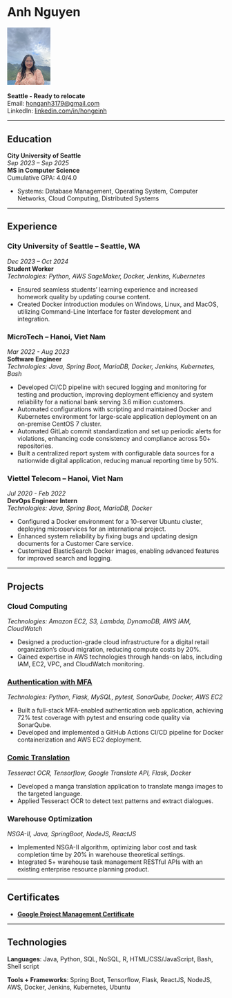 # Anh Nguyen
<img src="images/avatar.jpg" alt="avatar" style="width:100px; height:auto">  


**Seattle - Ready to relocate**  
Email: [honganh3179@gmail.com](mailto:honganh3179@gmail.com)  
LinkedIn: [linkedin.com/in/hongeinh](https://linkedin.com/in/hongeinh)  

---

## Education

**City University of Seattle**  
*Sep 2023 – Sep 2025*  
**MS in Computer Science**  
Cumulative GPA: 4.0/4.0  

- Systems: Database Management, Operating System, Computer Networks, Cloud Computing, Distributed Systems  

---

## Experience

### **City University of Seattle – Seattle, WA**  
*Dec 2023 – Oct 2024*  
**Student Worker**  
*Technologies: Python, AWS SageMaker, Docker, Jenkins, Kubernetes*  

- Ensured seamless students’ learning experience and increased homework quality by updating course content.  
- Created Docker introduction modules on Windows, Linux, and MacOS, utilizing Command-Line Interface for faster development and integration.  

### **MicroTech – Hanoi, Viet Nam**  
*Mar 2022 - Aug 2023*  
**Software Engineer**  
*Technologies: Java, Spring Boot, MariaDB, Docker, Jenkins, Kubernetes, Bash*  

- Developed CI/CD pipeline with secured logging and monitoring for testing and production, improving deployment efficiency and system reliability for a national bank serving 3.6 million customers.  
- Automated configurations with scripting and maintained Docker and Kubernetes environment for large-scale application deployment on an on-premise CentOS 7 cluster.  
- Automated GitLab commit standardization and set up periodic alerts for violations, enhancing code consistency and compliance across 50+ repositories.  
- Built a centralized report system with configurable data sources for a nationwide digital application, reducing manual reporting time by 50%.  

### **Viettel Telecom – Hanoi, Viet Nam**  
*Jul 2020 - Feb 2022*  
**DevOps Engineer Intern**  
*Technologies: Java, Spring Boot, MariaDB, Docker*  

- Configured a Docker environment for a 10-server Ubuntu cluster, deploying microservices for an international project.  
- Enhanced system reliability by fixing bugs and updating design documents for a Customer Care service.  
- Customized ElasticSearch Docker images, enabling advanced features for improved search and logging.  

---

## Projects

### **Cloud Computing**  
*Technologies: Amazon EC2, S3, Lambda, DynamoDB, AWS IAM, CloudWatch*  

- Designed a production-grade cloud infrastructure for a digital retail organization’s cloud migration, reducing compute costs by 20%.  
- Gained expertise in AWS technologies through hands-on labs, including IAM, EC2, VPC, and CloudWatch monitoring.  

### [**Authentication with MFA**  ](https://github.com/benbenbuhben/flask-mfa)
*Technologies: Python, Flask, MySQL, pytest, SonarQube, Docker, AWS EC2*  

- Built a full-stack MFA-enabled authentication web application, achieving 72% test coverage with pytest and ensuring code quality via SonarQube.  
- Developed and implemented a GitHub Actions CI/CD pipeline for Docker containerization and AWS EC2 deployment.  

### [**Comic Translation**](https://github.com/hongeinh/DS510-AI-Team02-ComicTranslation.git) 
*Tesseract OCR, Tensorflow, Google Translate API, Flask, Docker*

- Developed a manga translation application to translate manga images to the targeted language.
- Applied Tesseract OCR to detect text patterns and extract dialogues.

### **Warehouse Optimization** 
*NSGA-II, Java, SpringBoot, NodeJS, ReactJS*

- Implemented NSGA-II algorithm, optimizing labor cost and task completion time by 20% in warehouse theoretical settings.
- Integrated 5+ warehouse task management RESTful APIs with an existing enterprise resource planning product.

---

## Certificates

- **[Google Project Management Certificate](https://www.credly.com/badges/5f714add-0732-4db9-b6ef-466b77ce6fb2/public_url)**

---

## Technologies

**Languages**: Java, Python, SQL, NoSQL, R, HTML/CSS/JavaScript, Bash, Shell script  

**Tools + Frameworks**: Spring Boot, Tensorflow, Flask, ReactJS, NodeJS, AWS, Docker, Jenkins, Kubernetes, Ubuntu

